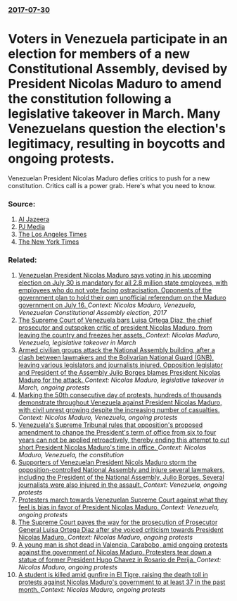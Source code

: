 ### [2017-07-30](/news/2017/07/30/index.md)

# Voters in Venezuela participate in an election for members of a new Constitutional Assembly, devised by President Nicolas Maduro to amend the constitution following a legislative takeover in March. Many Venezuelans question the election's legitimacy, resulting in boycotts and ongoing protests. 

Venezuelan President Nicolas Maduro defies critics to push for a new constitution. Critics call is a power grab. Here&apos;s what you need to know.


### Source:

1. [Al Jazeera](http://www.aljazeera.com/news/2017/07/candidate-killed-violence-venezuela-vote-170730155600672.html)
2. [PJ Media](https://pjmedia.com/trending/2017/07/30/candidate-for-assembly-three-others-killed-in-venezuela-on-election-day/)
3. [The Los Angeles Times](http://www.latimes.com/world/mexico-americas/la-fg-venezuela-constitution-20170730-htmlstory.html)
4. [The New York Times](https://www.nytimes.com/2017/07/30/world/americas/venezuela-constituent-assembly-election.html)

### Related:

1. [Venezuelan President Nicolas Maduro says voting in his upcoming election on July 30 is mandatory for all 2.8 million state employees, with employees who do not vote facing ostracisation. Opponents of the government plan to hold their own unofficial referendum on the Maduro government on July 16. ](/news/2017/07/7/venezuelan-president-nicola-s-maduro-says-voting-in-his-upcoming-election-on-july-30-is-mandatory-for-all-2-8-million-state-employees-with.md) _Context: Nicolas Maduro, Venezuela, Venezuelan Constitutional Assembly election, 2017_
2. [The Supreme Court of Venezuela bars Luisa Ortega Diaz, the chief prosecutor and outspoken critic of president Nicolas Maduro,  from leaving the country and freezes her assets. ](/news/2017/06/28/the-supreme-court-of-venezuela-bars-luisa-ortega-daaz-the-chief-prosecutor-and-outspoken-critic-of-president-nicola-s-maduro-from-leavin.md) _Context: Nicolas Maduro, Venezuela, legislative takeover in March_
3. [Armed civilian groups attack the National Assembly building, after a clash between lawmakers and the Bolivarian National Guard (GNB), leaving various legislators and journalists injured. Opposition legislator and President of the Assembly Julio Borges blames President Nicolas Maduro for the attack. ](/news/2017/06/27/armed-civilian-groups-attack-the-national-assembly-building-after-a-clash-between-lawmakers-and-the-bolivarian-national-guard-gnb-leavin.md) _Context: Nicolas Maduro, legislative takeover in March, ongoing protests_
4. [Marking the 50th consecutive day of protests, hundreds of thousands demonstrate throughout Venezuela against President Nicolas Maduro, with civil unrest growing despite the increasing number of casualties. ](/news/2017/05/20/marking-the-50th-consecutive-day-of-protests-hundreds-of-thousands-demonstrate-throughout-venezuela-against-president-nicola-s-maduro-with.md) _Context: Nicolas Maduro, Venezuela, ongoing protests_
5. [Venezuela's Supreme Tribunal rules that opposition's proposed amendment to change the President's term of office from six  to four years can not be applied retroactively,  thereby ending this attempt to cut short President Nicolas Maduro's time in office. ](/news/2016/04/25/venezuela-s-supreme-tribunal-rules-that-opposition-s-proposed-amendment-to-change-the-president-s-term-of-office-from-six-to-four-years-can.md) _Context: Nicolas Maduro, Venezuela, the constitution_
6. [Supporters of Venezuelan President Nicols Maduro storm the opposition-controlled National Assembly and injure several lawmakers, including the President of the National Assembly, Julio Borges. Several journalists were also injured in the assault. ](/news/2017/07/5/supporters-of-venezuelan-president-nicolas-maduro-storm-the-opposition-controlled-national-assembly-and-injure-several-lawmakers-including.md) _Context: Venezuela, ongoing protests_
7. [Protesters march towards Venezuelan Supreme Court against what they feel is bias in favor of President Nicolas Maduro. ](/news/2017/07/22/protesters-march-towards-venezuelan-supreme-court-against-what-they-feel-is-bias-in-favor-of-president-nicolas-maduro.md) _Context: Venezuela, ongoing protests_
8. [The Supreme Court paves the way for the prosecution of Prosecutor General Luisa Ortega Diaz after she voiced criticism towards President Nicolas Maduro. ](/news/2017/06/20/the-supreme-court-paves-the-way-for-the-prosecution-of-prosecutor-general-luisa-ortega-daaz-after-she-voiced-criticism-towards-president-ni.md) _Context: Nicolas Maduro, ongoing protests_
9. [A young man is shot dead in Valencia, Carabobo, amid ongoing protests against the government of Nicolas Maduro. Protesters tear down a statue of former President Hugo Chavez in Rosario de Perija. ](/news/2017/05/6/a-young-man-is-shot-dead-in-valencia-carabobo-amid-ongoing-protests-against-the-government-of-nicola-s-maduro-protesters-tear-down-a-stat.md) _Context: Nicolas Maduro, ongoing protests_
10. [A student is killed amid gunfire in El Tigre, raising the death toll in protests against Nicolas Maduro's government to at least 37 in the past month. ](/news/2017/05/4/a-student-is-killed-amid-gunfire-in-el-tigre-raising-the-death-toll-in-protests-against-nicola-s-maduro-s-government-to-at-least-37-in-the.md) _Context: Nicolas Maduro, ongoing protests_
